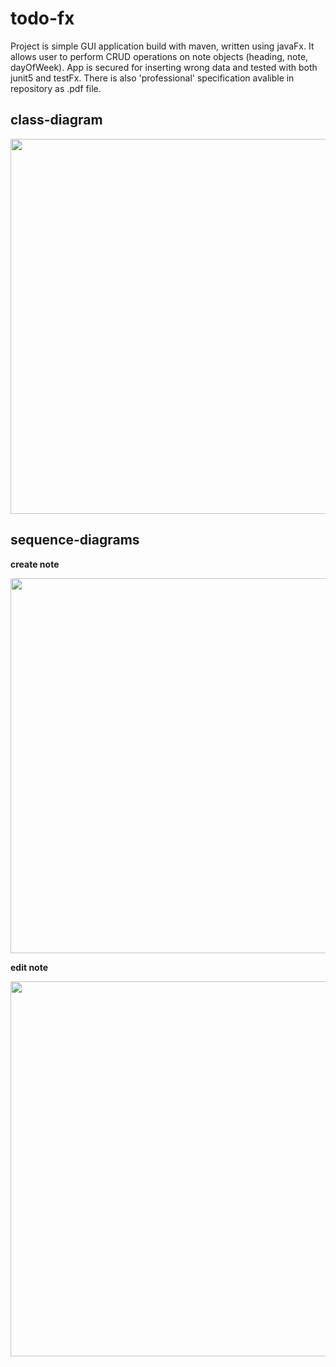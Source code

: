 # todo-fx
Project is simple GUI application build with maven, written using javaFx.
It allows user to perform CRUD operations on note objects (heading, note, dayOfWeek).
App is secured for inserting wrong data and tested with both junit5 and testFx.
There is also 'professional' specification avalible in repository as .pdf file.

## class-diagram
<img src="https://user-images.githubusercontent.com/64193740/105175338-0ffb2680-5b24-11eb-843f-4e03726f4d6c.png" width="600">

## sequence-diagrams

**create note**

<img src="https://user-images.githubusercontent.com/64193740/105169659-1f767180-5b1c-11eb-8ec2-56900df8a5cd.png" width="600">

**edit note**

<img src="https://user-images.githubusercontent.com/64193740/105169662-20a79e80-5b1c-11eb-9325-4f618ee01100.png" width="600">
